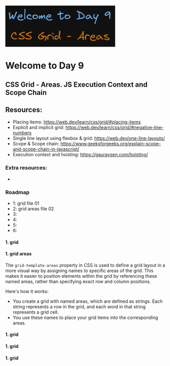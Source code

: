 ![image info](./welcome-day-09.png)

<!-- minuto 36 -->

# Welcome to Day 9

## **CSS Grid - Areas. JS Execution Context and Scope Chain**

## Resources:

- Placing items: https://web.dev/learn/css/grid/#placing-items
- Explicit and implicit grid: https://web.dev/learn/css/grid/#negative-line-numbers
- Single line layout using flexbox & grid: https://web.dev/one-line-layouts/
- Scope & Scope chain: https://www.geeksforgeeks.org/explain-scope-and-scope-chain-in-javascript/
- Execution context and hoisting: https://gauravsen.com/hoisting/

### Extra resources:

-

### Roadmap

- 1: grid file 01
- 2: grid areas file 02
- 3:
- 4:
- 5:
- 6:

#### 1. grid

#### 1. grid areas

The `grid-template-areas` property in CSS is used to define a grid layout in a more visual way by assigning names to specific areas of the grid. This makes it easier to position elements within the grid by referencing these named areas, rather than specifying exact row and column positions.

Here's how it works:

- You create a grid with named areas, which are defined as strings. Each string represents a row in the grid, and each word in that string represents a grid cell.
- You use these names to place your grid items into the corresponding areas.

#### 1. grid

#### 1. grid

#### 1. grid
